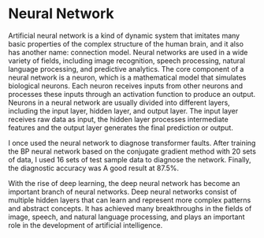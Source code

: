 # Neural Network
Artificial neural network is a kind of dynamic system that imitates many basic properties of the complex structure of the human brain, and it also has another name: connection model. Neural networks are used in a wide variety of fields, including image recognition, speech processing, natural language processing, and predictive analytics. The core component of a neural network is a neuron, which is a mathematical model that simulates biological neurons. Each neuron receives inputs from other neurons and processes these inputs through an activation function to produce an output. Neurons in a neural network are usually divided into different layers, including the input layer, hidden layer, and output layer. The input layer receives raw data as input, the hidden layer processes intermediate features and the output layer generates the final prediction or output.

I once used the neural network to diagnose transformer faults. After training the BP neural network based on the conjugate gradient method with 20 sets of data, I used 16 sets of test sample data to diagnose the network. Finally, the diagnostic accuracy was A good result at 87.5%.

With the rise of deep learning, the deep neural network has become an important branch of neural networks. Deep neural networks consist of multiple hidden layers that can learn and represent more complex patterns and abstract concepts. It has achieved many breakthroughs in the fields of image, speech, and natural language processing, and plays an important role in the development of artificial intelligence.
